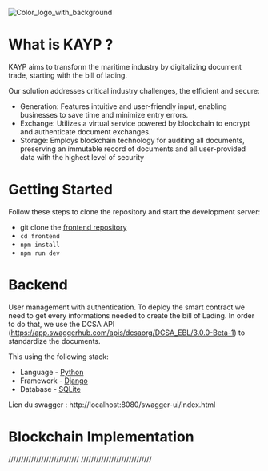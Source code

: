 ![Color_logo_with_background](https://github.com/theocerdan/kayp_ebl_api/assets/117669219/36bba7d8-8489-4d0b-9271-71cb17b976f0)

# What is KAYP ?

KAYP aims to transform the maritime industry by digitalizing document trade, starting with the bill of lading.

Our solution addresses critical industry challenges, the efficient and secure:

- Generation: Features intuitive and user-friendly input, enabling businesses to save time and minimize entry errors.
- Exchange: Utilizes a virtual service powered by blockchain to encrypt and authenticate document exchanges.
- Storage: Employs blockchain technology for auditing all documents, preserving an immutable record of documents and all user-provided data with the highest level of security

# Getting Started

Follow these steps to clone the repository and start the development server:

- git clone the [frontend repository](https://github.com/theocerdan/frontend_kayp/)
- `cd frontend`
- `npm install`
- `npm run dev`

# Backend
User management with authentication.
To deploy the smart contract we need to get every informations needed to create the bill of Lading. 
In order to do that, we use the DCSA API (https://app.swaggerhub.com/apis/dcsaorg/DCSA_EBL/3.0.0-Beta-1) to standardize the documents.

This using the following stack:

- Language - [Python](https://www.python.org/)
- Framework - [Django](https://www.djangoproject.com/)
- Database - [SQLite](https://www.sqlite.org/)

Lien du swagger : http://localhost:8080/swagger-ui/index.html

# Blockchain Implementation
////////////////////////////
////////////////////////////

